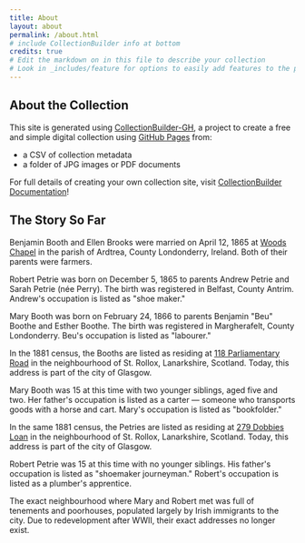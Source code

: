 ```yaml
---
title: About
layout: about
permalink: /about.html
# include CollectionBuilder info at bottom
credits: true
# Edit the markdown on in this file to describe your collection
# Look in _includes/feature for options to easily add features to the page
---
```

## About the Collection

This site is generated using [CollectionBuilder-GH](https://collectionbuilding.github.io/gh/), a project to create a free and simple digital collection using [GitHub Pages](https://pages.github.com/) from: 

- a CSV of collection metadata
- a folder of JPG images or PDF documents 

For full details of creating your own collection site, visit [CollectionBuilder Documentation](https://collectionbuilder.github.io/cb-docs/)!
## The Story So Far
Benjamin Booth and Ellen Brooks were married on April 12, 1865 at [Woods Chapel](http://www.woodschapel.armagh.anglican.org/en/home) in the parish of Ardtrea, County Londonderry, Ireland. Both of their parents were farmers.

Robert Petrie was born on December 5, 1865 to parents Andrew Petrie and Sarah Petrie (née Perry). The birth was registered in Belfast, County Antrim. Andrew's occupation is listed as "shoe maker."

Mary Booth was born on February 24, 1866 to parents Benjamin "Beu" Boothe and Esther Boothe. The birth was registered in Margherafelt, County Londonderry. Beu's occupation is listed as "labourer."

In the 1881 census, the Booths are listed as residing at [118 Parliamentary Road](https://maps.nls.uk/view/216810685#zoom=4.8&lat=1249&lon=2735&layers=BT) in the neighbourhood of St. Rollox, Lanarkshire, Scotland. Today, this address is part of the city of Glasgow.

Mary Booth was 15 at this time with two younger siblings, aged five and two. Her father's occupation is listed as a carter — someone who transports goods with a horse and cart. Mary's occupation is listed as "bookfolder."

In the same 1881 census, the Petries are listed as residing at [279 Dobbies Loan](https://maps.nls.uk/view/216810685#zoom=4.8&lat=1249&lon=2735&layers=BT) in the neighbourhood of St. Rollox, Lanarkshire, Scotland. Today, this address is part of the city of Glasgow.

Robert Petrie was 15 at this time with no younger siblings. His father's occupation is listed as "shoemaker journeyman." Robert's occupation is listed as a plumber's apprentice.

The exact neighbourhood where Mary and Robert met was full of tenements and poorhouses, populated largely by Irish immigrants to the city. Due to redevelopment after WWII, their exact addresses no longer exist.
